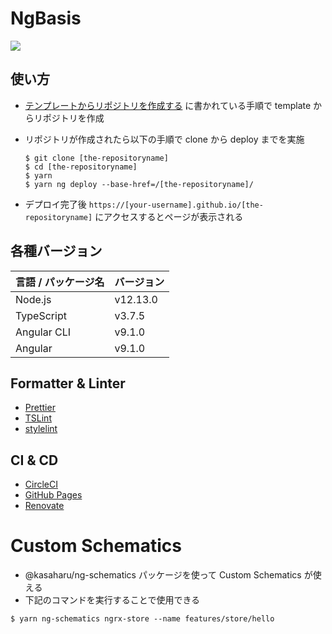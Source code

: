 # NgBasis

![](https://github.com/kasaharu/ng-basis/workflows/Node%20CI/badge.svg)

## 使い方

- [テンプレートからリポジトリを作成する](https://help.github.com/ja/github/creating-cloning-and-archiving-repositories/creating-a-repository-from-a-template) に書かれている手順で template からリポジトリを作成
- リポジトリが作成されたら以下の手順で clone から deploy までを実施

  ```shell
  $ git clone [the-repositoryname]
  $ cd [the-repositoryname]
  $ yarn
  $ yarn ng deploy --base-href=/[the-repositoryname]/
  ```

- デプロイ完了後 `https://[your-username].github.io/[the-repositoryname]` にアクセスするとページが表示される

## 各種バージョン

| 言語 / パッケージ名 | バージョン |
| :------------------ | :--------- |
| Node.js             | v12.13.0   |
| TypeScript          | v3.7.5     |
| Angular CLI         | v9.1.0     |
| Angular             | v9.1.0     |

## Formatter & Linter

- [Prettier](https://prettier.io/)
- [TSLint](https://palantir.github.io/tslint/)
- [stylelint](https://stylelint.io/)

## CI & CD

- [CircleCI](https://circleci.com/)
- [GitHub Pages](https://help.github.com/ja/github/working-with-github-pages)
- [Renovate](https://renovate.whitesourcesoftware.com/)

# Custom Schematics

- @kasaharu/ng-schematics パッケージを使って Custom Schematics が使える
- 下記のコマンドを実行することで使用できる

```shell
$ yarn ng-schematics ngrx-store --name features/store/hello
```
